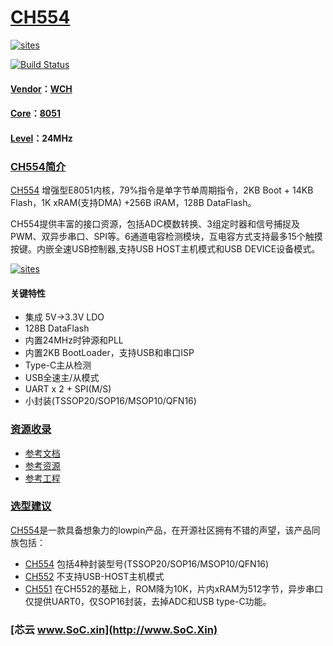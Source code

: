 ﻿# [CH554](https://github.com/SoCXin/CH554)

[![sites](http://182.61.61.133/link/resources/SoC.png)](http://www.SoC.Xin)

[![Build Status](https://github.com/SoCXin/CH554/workflows/ubuntu/badge.svg)](https://github.com/SoCXin/CH554/actions/workflows/ubuntu.yml)

#### [Vendor](https://github.com/SoCXin/Vendor)：[WCH](http://www.wch.cn/)
#### [Core](https://github.com/SoCXin/8051)：[8051](https://github.com/SoCXin/8051)
#### [Level](https://github.com/SoCXin/Level)：24MHz

### [CH554简介](https://github.com/SoCXin/CH554/wiki)

[CH554](https://github.com/SoCXin/CH554) 增强型E8051内核，79%指令是单字节单周期指令，2KB Boot + 14KB Flash，1K xRAM(支持DMA) +256B iRAM，128B DataFlash。

CH554提供丰富的接口资源，包括ADC模数转换、3组定时器和信号捕捉及PWM、双异步串口、SPI等。6通道电容检测模块，互电容方式支持最多15个触摸按键。内嵌全速USB控制器,支持USB HOST主机模式和USB DEVICE设备模式。

[![sites](docs/CH554.png)](http://www.wch.cn/products/CH554.html)

#### 关键特性

* 集成 5V->3.3V LDO
* 128B DataFlash
* 内置24MHz时钟源和PLL
* 内置2KB BootLoader，支持USB和串口ISP
* Type-C主从检测
* USB全速主/从模式
* UART x 2 + SPI(M/S)
* 小封装(TSSOP20/SOP16/MSOP10/QFN16)

### [资源收录](https://github.com/SoCXin)

* [参考文档](docs/)
* [参考资源](src/)
* [参考工程](project/)

### [选型建议](https://github.com/SoCXin)

[CH554](https://github.com/SoCXin/CH554)是一款具备想象力的lowpin产品，在开源社区拥有不错的声望，该产品同族包括：

* [CH554](http://www.wch.cn/products/CH554.html) 包括4种封装型号(TSSOP20/SOP16/MSOP10/QFN16)
* [CH552](http://www.wch.cn/products/CH552.html) 不支持USB-HOST主机模式
* [CH551](http://www.wch.cn/products/CH551.html) 在CH552的基础上，ROM降为10K，片内xRAM为512字节，异步串口仅提供UART0，仅SOP16封装，去掉ADC和USB type-C功能。

###  [芯云 www.SoC.xin](http://www.SoC.Xin)
